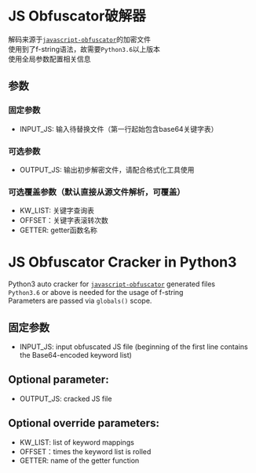 # JS Obfuscator破解器
解码来源于[`javascript-obfuscator`](https://github.com/javascript-obfuscator/javascript-obfuscator)的加密文件  
使用到了f-string语法，故需要`Python3.6`以上版本  
使用全局参数配置相关信息

## 参数
### 固定参数
* INPUT_JS: 输入待替换文件（第一行起始包含base64关键字表）

### 可选参数
* OUTPUT_JS: 输出初步解密文件，请配合格式化工具使用

### 可选覆盖参数（默认直接从源文件解析，可覆盖）
* KW_LIST: 关键字查询表
* OFFSET：关键字表滚转次数
* GETTER: getter函数名称

# JS Obfuscator Cracker in Python3
Python3 auto cracker for [`javascript-obfuscator`](https://github.com/javascript-obfuscator/javascript-obfuscator) generated files  
`Python3.6` or above is needed for the usage of f-string  
Parameters are passed via `globals()` scope.

## 固定参数
* INPUT_JS: input obfuscated JS file (beginning of the first line contains the Base64-encoded keyword list)

## Optional parameter:
* OUTPUT_JS: cracked JS file

## Optional override parameters:
* KW_LIST: list of keyword mappings
* OFFSET：times the keyword list is rolled
* GETTER: name of the getter function
